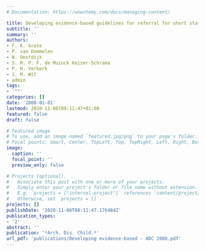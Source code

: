 ```yaml
---
# Documentation: https://wowchemy.com/docs/managing-content/

title: Developing evidence-based guidelines for referral for short stature
subtitle: ''
summary: ''
authors:
- F. K. Grote
- P. van Dommelen
- W. Oostdijk
- S. M. P. F. de Muinck Keizer-Schrama
- P. H. Verkerk
- J. M. Wit
- admin
tags:
- '""'
categories: []
date: '2008-01-01'
lastmod: 2020-11-06T09:11:47+01:00
featured: false
draft: false

# Featured image
# To use, add an image named `featured.jpg/png` to your page's folder.
# Focal points: Smart, Center, TopLeft, Top, TopRight, Left, Right, BottomLeft, Bottom, BottomRight.
image:
  caption: ''
  focal_point: ''
  preview_only: false

# Projects (optional).
#   Associate this post with one or more of your projects.
#   Simply enter your project's folder or file name without extension.
#   E.g. `projects = ["internal-project"]` references `content/project/deep-learning/index.md`.
#   Otherwise, set `projects = []`.
projects: []
publishDate: '2020-11-06T08:11:47.176484Z'
publication_types:
- '2'
abstract: ''
publication: '*Arch. Dis. Child.*'
url_pdf: 'publications/Developing evidence-based - ADC 2008.pdf'
---
```

